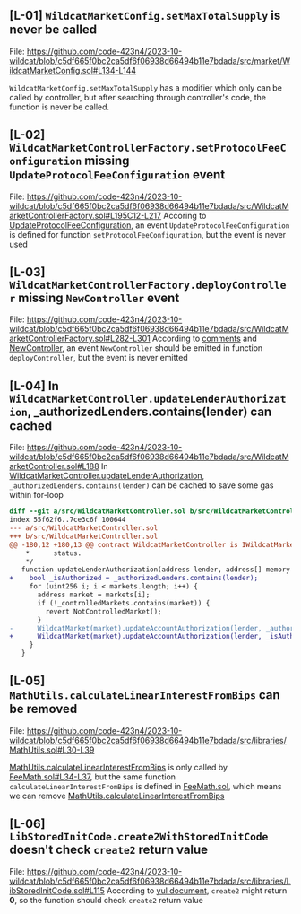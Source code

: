 ## [L-01] `WildcatMarketConfig.setMaxTotalSupply` is never be called
File:
   https://github.com/code-423n4/2023-10-wildcat/blob/c5df665f0bc2ca5df6f06938d66494b11e7bdada/src/market/WildcatMarketConfig.sol#L134-L144

`WildcatMarketConfig.setMaxTotalSupply` has a modifier which only can be called by controller, but after searching through controller's code, the function is never be called.

## [L-02] `WildcatMarketControllerFactory.setProtocolFeeConfiguration` missing `UpdateProtocolFeeConfiguration` event
File:
    https://github.com/code-423n4/2023-10-wildcat/blob/c5df665f0bc2ca5df6f06938d66494b11e7bdada/src/WildcatMarketControllerFactory.sol#L195C12-L217
Accoring to [UpdateProtocolFeeConfiguration](https://github.com/code-423n4/2023-10-wildcat/blob/c5df665f0bc2ca5df6f06938d66494b11e7bdada/src/WildcatMarketControllerFactory.sol#L17C9-L22), an event `UpdateProtocolFeeConfiguration` is defined for function `setProtocolFeeConfiguration`, but the event is never used

## [L-03] `WildcatMarketControllerFactory.deployController` missing `NewController` event
File:
    https://github.com/code-423n4/2023-10-wildcat/blob/c5df665f0bc2ca5df6f06938d66494b11e7bdada/src/WildcatMarketControllerFactory.sol#L282-L301
According to [comments](https://github.com/code-423n4/2023-10-wildcat/blob/c5df665f0bc2ca5df6f06938d66494b11e7bdada/src/WildcatMarketControllerFactory.sol#L279-L280) and [NewController](https://github.com/code-423n4/2023-10-wildcat/blob/c5df665f0bc2ca5df6f06938d66494b11e7bdada/src/WildcatMarketControllerFactory.sol#L16), an event `NewController` should be emitted in function `deployController`, but the event is never emitted

## [L-04] In `WildcatMarketController.updateLenderAuthorization`, _authorizedLenders.contains(lender) can cached
File:
    https://github.com/code-423n4/2023-10-wildcat/blob/c5df665f0bc2ca5df6f06938d66494b11e7bdada/src/WildcatMarketController.sol#L188
In [WildcatMarketController.updateLenderAuthorization](https://github.com/code-423n4/2023-10-wildcat/blob/c5df665f0bc2ca5df6f06938d66494b11e7bdada/src/WildcatMarketController.sol#L182C12-L190), `_authorizedLenders.contains(lender)` can be cached to save some gas within for-loop
```diff
diff --git a/src/WildcatMarketController.sol b/src/WildcatMarketController.sol
index 55f62f6..7ce3c6f 100644
--- a/src/WildcatMarketController.sol
+++ b/src/WildcatMarketController.sol
@@ -180,12 +180,13 @@ contract WildcatMarketController is IWildcatMarketControllerEventsAndErrors {
    *      status.
    */
   function updateLenderAuthorization(address lender, address[] memory markets) external {
+    bool _isAuthorized = _authorizedLenders.contains(lender);
     for (uint256 i; i < markets.length; i++) {
       address market = markets[i];
       if (!_controlledMarkets.contains(market)) {
         revert NotControlledMarket();
       }
-      WildcatMarket(market).updateAccountAuthorization(lender, _authorizedLenders.contains(lender));
+      WildcatMarket(market).updateAccountAuthorization(lender, _isAuthorized);
     }
   }

```

## [L-05] `MathUtils.calculateLinearInterestFromBips` can be removed
File: 
    https://github.com/code-423n4/2023-10-wildcat/blob/c5df665f0bc2ca5df6f06938d66494b11e7bdada/src/libraries/MathUtils.sol#L30-L39

  [MathUtils.calculateLinearInterestFromBips](https://github.com/code-423n4/2023-10-wildcat/blob/c5df665f0bc2ca5df6f06938d66494b11e7bdada/src/libraries/MathUtils.sol#L30-L39) is only called by [FeeMath.sol#L34-L37](https://github.com/code-423n4/2023-10-wildcat/blob/c5df665f0bc2ca5df6f06938d66494b11e7bdada/src/libraries/FeeMath.sol#L34-L37), but the same function `calculateLinearInterestFromBips` is defined in [FeeMath.sol](https://github.com/code-423n4/2023-10-wildcat/blob/c5df665f0bc2ca5df6f06938d66494b11e7bdada/src/libraries/FeeMath.sol#L19C12-L28), which means we can remove [MathUtils.calculateLinearInterestFromBips](https://github.com/code-423n4/2023-10-wildcat/blob/c5df665f0bc2ca5df6f06938d66494b11e7bdada/src/libraries/MathUtils.sol#L30-L39) 


## [L-06] `LibStoredInitCode.create2WithStoredInitCode` doesn't check `create2` return value
File:
    https://github.com/code-423n4/2023-10-wildcat/blob/c5df665f0bc2ca5df6f06938d66494b11e7bdada/src/libraries/LibStoredInitCode.sol#L115
According to [yul document](https://docs.soliditylang.org/en/latest/yul.html), `create2` might return **0**, so the function should check `create2` return value
